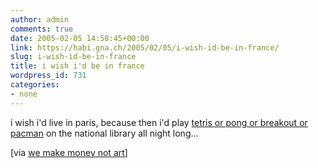 ```yaml
---
author: admin
comments: true
date: 2005-02-05 14:58:45+00:00
link: https://habi.gna.ch/2005/02/05/i-wish-id-be-in-france/
slug: i-wish-id-be-in-france
title: i wish i'd be in france
wordpress_id: 731
categories:
- none
---
```



i wish i'd live in paris, because then i'd play [tetris or pong or breakout or pacman](http://www.blinkenlights.de/arcade/games.en.html) on the national library all night long...



[via [we make money not art](http://www.we-make-money-not-art.com/archives/004366.php)]

